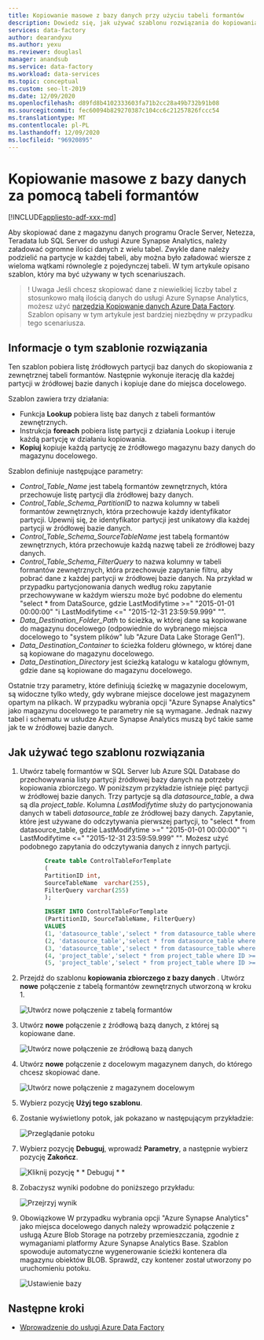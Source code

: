 ```yaml
---
title: Kopiowanie masowe z bazy danych przy użyciu tabeli formantów
description: Dowiedz się, jak używać szablonu rozwiązania do kopiowania danych zbiorczych z bazy danych przy użyciu tabeli formantów zewnętrznych do przechowywania listy partycji tabel źródłowych przy użyciu Azure Data Factory.
services: data-factory
author: dearandyxu
ms.author: yexu
ms.reviewer: douglasl
manager: anandsub
ms.service: data-factory
ms.workload: data-services
ms.topic: conceptual
ms.custom: seo-lt-2019
ms.date: 12/09/2020
ms.openlocfilehash: d89fd8b4102333603fa71b2cc28a49b732b91b08
ms.sourcegitcommit: fec60094b829270387c104cc6c21257826fccc54
ms.translationtype: MT
ms.contentlocale: pl-PL
ms.lasthandoff: 12/09/2020
ms.locfileid: "96920895"
---
```

# <a name="bulk-copy-from-a-database-with-a-control-table"></a>Kopiowanie masowe z bazy danych za pomocą tabeli formantów

[!INCLUDE[appliesto-adf-xxx-md](includes/appliesto-adf-xxx-md.md)]

Aby skopiować dane z magazynu danych programu Oracle Server, Netezza, Teradata lub SQL Server do usługi Azure Synapse Analytics, należy załadować ogromne ilości danych z wielu tabel. Zwykle dane należy podzielić na partycje w każdej tabeli, aby można było załadować wiersze z wieloma wątkami równolegle z pojedynczej tabeli. W tym artykule opisano szablon, który ma być używany w tych scenariuszach.

 >! Uwaga Jeśli chcesz skopiować dane z niewielkiej liczby tabel z stosunkowo małą ilością danych do usługi Azure Synapse Analytics, możesz użyć [narzędzia Kopiowanie danych Azure Data Factory](copy-data-tool.md). Szablon opisany w tym artykule jest bardziej niezbędny w przypadku tego scenariusza.

## <a name="about-this-solution-template"></a>Informacje o tym szablonie rozwiązania

Ten szablon pobiera listę źródłowych partycji baz danych do skopiowania z zewnętrznej tabeli formantów. Następnie wykonuje iterację dla każdej partycji w źródłowej bazie danych i kopiuje dane do miejsca docelowego.

Szablon zawiera trzy działania:
- Funkcja **Lookup** pobiera listę baz danych z tabeli formantów zewnętrznych.
- Instrukcja **foreach** pobiera listę partycji z działania Lookup i iteruje każdą partycję w działaniu kopiowania.
- **Kopiuj** kopiuje każdą partycję ze źródłowego magazynu bazy danych do magazynu docelowego.

Szablon definiuje następujące parametry:
- *Control_Table_Name* jest tabelą formantów zewnętrznych, która przechowuje listę partycji dla źródłowej bazy danych.
- *Control_Table_Schema_PartitionID* to nazwa kolumny w tabeli formantów zewnętrznych, która przechowuje każdy identyfikator partycji. Upewnij się, że identyfikator partycji jest unikatowy dla każdej partycji w źródłowej bazie danych.
- *Control_Table_Schema_SourceTableName* jest tabelą formantów zewnętrznych, która przechowuje każdą nazwę tabeli ze źródłowej bazy danych.
- *Control_Table_Schema_FilterQuery* to nazwa kolumny w tabeli formantów zewnętrznych, która przechowuje zapytanie filtru, aby pobrać dane z każdej partycji w źródłowej bazie danych. Na przykład w przypadku partycjonowania danych według roku zapytanie przechowywane w każdym wierszu może być podobne do elementu "select * from DataSource, gdzie LastModifytime >=" "2015-01-01 00:00:00" "i LastModifytime <=" "2015-12-31 23:59:59.999" "".
- *Data_Destination_Folder_Path* to ścieżka, w której dane są kopiowane do magazynu docelowego (odpowiednie do wybranego miejsca docelowego to "system plików" lub "Azure Data Lake Storage Gen1"). 
- *Data_Destination_Container* to ścieżka folderu głównego, w której dane są kopiowane do magazynu docelowego. 
- *Data_Destination_Directory* jest ścieżką katalogu w katalogu głównym, gdzie dane są kopiowane do magazynu docelowego. 

Ostatnie trzy parametry, które definiują ścieżkę w magazynie docelowym, są widoczne tylko wtedy, gdy wybrane miejsce docelowe jest magazynem opartym na plikach. W przypadku wybrania opcji "Azure Synapse Analytics" jako magazynu docelowego te parametry nie są wymagane. Jednak nazwy tabel i schematu w usłudze Azure Synapse Analytics muszą być takie same jak te w źródłowej bazie danych.

## <a name="how-to-use-this-solution-template"></a>Jak używać tego szablonu rozwiązania

1. Utwórz tabelę formantów w SQL Server lub Azure SQL Database do przechowywania listy partycji źródłowej bazy danych na potrzeby kopiowania zbiorczego. W poniższym przykładzie istnieje pięć partycji w źródłowej bazie danych. Trzy partycje są dla *datasource_table*, a dwa są dla *project_table*. Kolumna *LastModifytime* służy do partycjonowania danych w tabeli *datasource_table* ze źródłowej bazy danych. Zapytanie, które jest używane do odczytywania pierwszej partycji, to "select * from datasource_table, gdzie LastModifytime >=" "2015-01-01 00:00:00" "i LastModifytime <=" "2015-12-31 23:59:59.999" "". Możesz użyć podobnego zapytania do odczytywania danych z innych partycji.

     ```sql
            Create table ControlTableForTemplate
            (
            PartitionID int,
            SourceTableName  varchar(255),
            FilterQuery varchar(255)
            );

            INSERT INTO ControlTableForTemplate
            (PartitionID, SourceTableName, FilterQuery)
            VALUES
            (1, 'datasource_table','select * from datasource_table where LastModifytime >= ''2015-01-01 00:00:00'' and LastModifytime <= ''2015-12-31 23:59:59.999'''),
            (2, 'datasource_table','select * from datasource_table where LastModifytime >= ''2016-01-01 00:00:00'' and LastModifytime <= ''2016-12-31 23:59:59.999'''),
            (3, 'datasource_table','select * from datasource_table where LastModifytime >= ''2017-01-01 00:00:00'' and LastModifytime <= ''2017-12-31 23:59:59.999'''),
            (4, 'project_table','select * from project_table where ID >= 0 and ID < 1000'),
            (5, 'project_table','select * from project_table where ID >= 1000 and ID < 2000');
    ```

2. Przejdź do szablonu **kopiowania zbiorczego z bazy danych** . Utwórz **nowe** połączenie z tabelą formantów zewnętrznych utworzoną w kroku 1.

    ![Utwórz nowe połączenie z tabelą formantów](media/solution-template-bulk-copy-with-control-table/BulkCopyfromDB_with_ControlTable2.png)

3. Utwórz **nowe** połączenie z źródłową bazą danych, z której są kopiowane dane.

    ![Utwórz nowe połączenie ze źródłową bazą danych](media/solution-template-bulk-copy-with-control-table/BulkCopyfromDB_with_ControlTable3.png)
    
4. Utwórz **nowe** połączenie z docelowym magazynem danych, do którego chcesz skopiować dane.

    ![Utwórz nowe połączenie z magazynem docelowym](media/solution-template-bulk-copy-with-control-table/BulkCopyfromDB_with_ControlTable4.png)

5. Wybierz pozycję **Użyj tego szablonu**.

6. Zostanie wyświetlony potok, jak pokazano w następującym przykładzie:

    ![Przeglądanie potoku](media/solution-template-bulk-copy-with-control-table/BulkCopyfromDB_with_ControlTable6.png)

7. Wybierz pozycję **Debuguj**, wprowadź **Parametry**, a następnie wybierz pozycję **Zakończ**.

    ![Kliknij pozycję * * Debuguj * *](media/solution-template-bulk-copy-with-control-table/BulkCopyfromDB_with_ControlTable7.png)

8. Zobaczysz wyniki podobne do poniższego przykładu:

    ![Przejrzyj wynik](media/solution-template-bulk-copy-with-control-table/BulkCopyfromDB_with_ControlTable8.png)

9. Obowiązkowe W przypadku wybrania opcji "Azure Synapse Analytics" jako miejsca docelowego danych należy wprowadzić połączenie z usługą Azure Blob Storage na potrzeby przemieszczania, zgodnie z wymaganiami platformy Azure Synapse Analytics Base. Szablon spowoduje automatyczne wygenerowanie ścieżki kontenera dla magazynu obiektów BLOB. Sprawdź, czy kontener został utworzony po uruchomieniu potoku.
    
    ![Ustawienie bazy](media/solution-template-bulk-copy-with-control-table/BulkCopyfromDB_with_ControlTable9.png)
       
## <a name="next-steps"></a>Następne kroki

- [Wprowadzenie do usługi Azure Data Factory](introduction.md)
